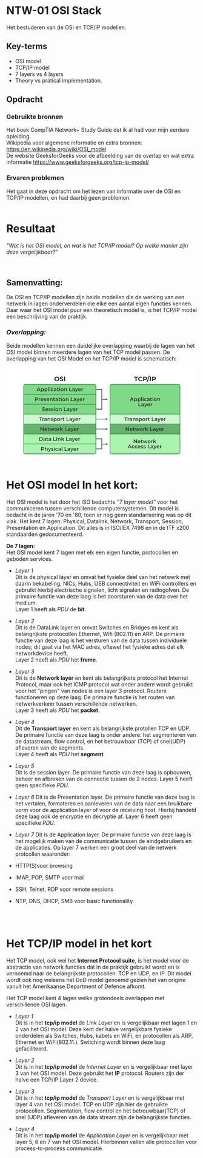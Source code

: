 # NTW-01 OSI Stack

Het bestuderen van de OSI en TCP/IP modellen.

## Key-terms
- OSI model
- TCP/IP model
- 7 layers vs 4 layers
- Theory vs pratical implementation.  

## Opdracht

### Gebruikte bronnen
Het boek CompTIA Network+ Study Guide dat ik al had voor mijn eerdere opleiding.  
Wikipedia voor algemene informatie en extra bronnen: https://en.wikipedia.org/wiki/OSI_model  
De website GeeksforGeeks voor de afbeelding van de overlap en wat extra informatie https://www.geeksforgeeks.org/tcp-ip-model/


### Ervaren problemen
Het gaat in deze opdracht om het lezen van informatie over de OSI en TCP/IP modellen, en had daarbij geen problemen.   
<br>

# Resultaat
*"Wat is het OSI model, en wat is het TCP/IP model? Op welke manier zijn deze vergelijkbaar?"*

<br>  

## Samenvatting:

De OSI en TCP/IP modellen zijn beide modellen die de werking van een netwerk in lagen onderverdelen die elke een aantal eigen functies kennen. Daar waar het OSI model puur een theoretisch model is, is het TCP/IP model een beschrijving van de praktijk.  




### *Overlapping:*

Beide modellen kennen een duidelijke overlapping waarbij de lagen van het OSI model binnen meerdere lagen van het TCP model passen.
De overlapping van het OSI Model en het TCP/IP model is schematisch:

![De overlapping van de OSI en TCP/IP modellen](/00_includes/Networking_Images/OSI-vs-TCP-vs-Hybrid-2.png)

# **Het OSI model In het kort:**  
Het OSI model is het door het ISO bedachte *"7 layer model"* voor het communiceren tussen verschillende computersystemen. Dit model is bedacht in de jaren '70 en '80, toen er nog geen standarisering was op dit vlak. Het kent 7 lagen: Physical, Datalink, Network, Transport, Session, Presentation en Application. Dit alles is in ISO/IEX 7498 en in de ITF x200 standaarden gedocumenteerd.

**De 7 lagen:**  
Het OSI model kent 7 lagen met elk een eigen functie, protocollen en geboden services.

- *Layer 1*  
Dit is de physical layer en omvat het fysieke deel van het netwerk met daarin bekabeling, NICs, Hubs, USB connectiviteit en WiFi controllers en gebruikt hierbij electrische signalen, licht signalen en radiogolven. De primaire functie van deze laag is het doorsturen van de data over het medium.  
Layer 1 heeft als *PDU* de **bit**.

- *Layer 2*  
Dit is de DataLink layer en omvat Switches en Bridges en kent als belangrijkste protocollen Ethernet, Wifi (802.11) en ARP. De primaire functie van deze laag is het versturen van de data tussen individuele nodes; dit gaat via het MAC adres, oftewel het fysieke adres dat elk networkdevice heeft.  
Layer 2 heeft als *PDU* het **frame**. 

- *Layer 3*   
Dit is de **Network layer** en kent als belangrijkste protocol het Internet Protocol, maar ook het ICMP protocol wat onder andere wordt gebruikt voor het "pingen" van nodes is een layer 3 protocol. Routers functioneren op deze laag. De primaire functie is het routen van netwerkverkeer tussen verschillende netwerken.   
Layer 3 heeft als *PDU* het **packet**.

- *Layer 4*   
Dit de **Transport layer** en kent als belangrijkste protollen TCP en UDP. De primaire functie van deze laag is onder andere: het segmenteren van de datastream, flow control, en het betrouwbaar (TCP) of snel(UDP) afleveren van de segments.   
Layer 4 heeft als *PDU* het **segment**

- *Layer 5*  
Dit is de session layer. De primaire functie van deze laag is opbouwen, beheer en afbreken van de connectie tussen de 2 nodes. 
Layer 5 heeft geen specifieke *PDU*.


- *Layer 6*
Dit is de Presentation layer. De primaire functie van deze laag is het vertalen, formateren en aanleveren van de data naar een bruikbare vorm voor de application layer of voor de receiving host. Hierbij handeld deze laag ook de encryptie en decryptie af.
Layer 6 heeft geen specifieke *PDU*.    

- *Layer 7* 
Dit is de Application layer. De primaire functie van deze laag is het mogelijk  maken van de communicatie tussen de eindgebruikers en de applicaties. Op layer 7 werken een groot deel van de netwerk protcollen waaronder:
- HTTP(S)voor browsing
- IMAP, POP, SMTP voor mail
- SSH, Telnet, RDP voor remote sessions
- NTP, DNS, DHCP, SMB voor basic functionality  

<br>
<br>

# **Het TCP/IP model in het kort**

Het TCP model, ook wel het **Internet Protocol suite**, is het model voor de abstractie van network functies dat in de praktijk gebruikt wordt en is vernoemd naar de belangrijkste protocollen: TCP en UDP, en IP. Dit model wordt ook nog weleens het DoD model genoemd gezien het van origine vanuit het Amerikaanse Department of Defence afkomt.

Het TCP model kent 4 lagen welke grotendeels overlappen met verschillende OSI lagen.

- *Layer 1*  
Dit is in het **tcp/ip model** de *Link Layer* en is vergelijkbaar met lagen 1 en 2 van het OSI model. Deze kent der halve vergelijkbare fysieke onderdelen als Switches, Hubs, kabels en WiFi, en protocollen als ARP, Ethernet en WiFi(802.11.). Switching wordt binnen deze laag gefaciliteerd. 

- *Layer 2*  
Dit is in het **tcp/ip model** de *Internet Layer* en is vergelijkbaar met layer 3 van het OSI model. Deze gebruikt het **IP** protocol. Routers zijn der halve een TCP/IP Layer 2 device. 


- *Layer 3*  
Dit is in het **tcp/ip model** de *Transport Layer* en is vergelijkbaar met layer 4 van het OSI model. TCP en UDP zijn hier de gebruikte protocollen. Segmentation, flow control en het betrouwbaar(TCP) of snel (UDP) afleveren van de data stream zijn de belangrijkste functies.

- *Layer 4*  
Dit is in het **tcp/ip model** de *Application Layer* en is vergelijkbaar met layer 5, 6 en 7 van het OSI model. Hierbinnen vallen alle protocollen voor process-to-process communicatie.






